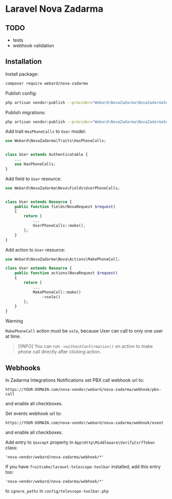 # Laravel Nova Zadarma

## TODO

- tests
- webhook validation

## Installation

Install package:

```sh
composer require webard/nova-zadarma
```

Publish config:

```sh
php artisan vendor:publish --provider="Webard\NovaZadarma\NovaZadarmaServiceProvider" --tag=config
```

Publish migrations:

```sh
php artisan vendor:publish --provider="Webard\NovaZadarma\NovaZadarmaServiceProvider" --tag=migration
```

Add trait `HasPhoneCalls` to `User` model:

```php
use Webard\NovaZadarma\Traits\HasPhoneCalls;


class User extends Authenticatable {
    ...
    use HasPhoneCalls;
}
```

Add field to `User` resource:

```php
use Webard\NovaZadarma\Nova\Fields\UserPhoneCalls;


class User extends Resource {
    public function fields(NovaRequest $request)
    {
        return [
            ...
            UserPhoneCalls::make(),
        ];
    }
}
```

Add action to `User` resource:

```php
use Webard\NovaZadarma\Nova\Actions\MakePhoneCall;

class User extends Resource {
    public function actions(NovaRequest $request)
    {
        return [
            ...
            MakePhoneCall::make()
                ->sole()
        ];
    }
}
```

> [!WARNING]
> `MakePhoneCall` action must be `sole`, because User can call to only one user at time.

> [!INFO]
> You can run `->withoutConfirmation()` on action to make phone call directly after clicking action.

## Webhooks

In Zadarma Integrations Notifications set PBX call webhook url to:

```
https://YOUR-DOMAIN.com/nova-vendor/webard/nova-zadarma/webhook/pbx-call
```

and enable all checkboxes.

Set events webhook url to:

```
https://YOUR-DOMAIN.com/nova-vendor/webard/nova-zadarma/webhook/event
```

and enable all checkboxes.

Add entry to `$except` property in `App\Http\Middleware\VerifyCsrfToken` class:

```
'nova-vendor/webard/nova-zadarma/webhook/*'
```

If you have `fruitcake/laravel-telescope-toolbar` installed, add this entry too:

```
'nova-vendor/webard/nova-zadarma/webhook/*'
```

to `ignore_paths` in `config/telescope-toolbar.php`
